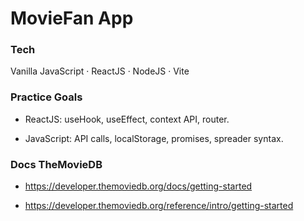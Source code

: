 # MovieFan App

### Tech

Vanilla JavaScript · ReactJS · NodeJS · Vite

### Practice Goals

- ReactJS: useHook, useEffect, context API, router.

- JavaScript: API calls, localStorage, promises, spreader syntax.

### Docs TheMovieDB

- https://developer.themoviedb.org/docs/getting-started

- https://developer.themoviedb.org/reference/intro/getting-started
